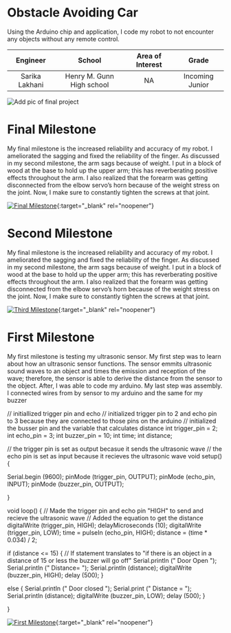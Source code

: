 ﻿# Obstacle Avoiding Car
Using the Arduino chip and application, I code my robot to not encounter any objects without any remote control.

| **Engineer** | **School** | **Area of Interest** | **Grade** |
|:--:|:--:|:--:|:--:|
| Sarika Lakhani | Henry M. Gunn High school | NA | Incoming Junior

![Add pic of final project](https://bluestampengineering.com/wp-content/uploads/2016/05/improve.jpg)
  
# Final Milestone
My final milestone is the increased reliability and accuracy of my robot. I ameliorated the sagging and fixed the reliability of the finger. As discussed in my second milestone, the arm sags because of weight. I put in a block of wood at the base to hold up the upper arm; this has reverberating positive effects throughout the arm. I also realized that the forearm was getting disconnected from the elbow servo’s horn because of the weight stress on the joint. Now, I make sure to constantly tighten the screws at that joint. 

[![Final Milestone](https://res.cloudinary.com/marcomontalbano/image/upload/v1612573869/video_to_markdown/images/youtube--F7M7imOVGug-c05b58ac6eb4c4700831b2b3070cd403.jpg )](https://www.youtube.com/watch?v=F7M7imOVGug&feature=emb_logo "Final Milestone"){:target="_blank" rel="noopener"}

# Second Milestone
My final milestone is the increased reliability and accuracy of my robot. I ameliorated the sagging and fixed the reliability of the finger. As discussed in my second milestone, the arm sags because of weight. I put in a block of wood at the base to hold up the upper arm; this has reverberating positive effects throughout the arm. I also realized that the forearm was getting disconnected from the elbow servo’s horn because of the weight stress on the joint. Now, I make sure to constantly tighten the screws at that joint.

[![Third Milestone](https://res.cloudinary.com/marcomontalbano/image/upload/v1612574014/video_to_markdown/images/youtube--y3VAmNlER5Y-c05b58ac6eb4c4700831b2b3070cd403.jpg)](https://www.youtube.com/watch?v=y3VAmNlER5Y&feature=emb_logo "Second Milestone"){:target="_blank" rel="noopener"}
# First Milestone
My first milestone is testing my ultrasonic sensor. My first step was to learn about how an ultrasonic sensor functions. The sensor emmits ultrasonic sound waves to an object and times the emission and reception of the wave; therefore, the sensor is able to derive the distance from the sensor to the object. After, I was able to code my arduino. My last step was assembly. I connected wires from by sensor to my arduino and the same for my buzzer

 // initiallized trigger pin and echo
 // initialized trigger pin to 2 and echo pin to 3 because they are connected to those pins on the arduino 
 // initialized the busser pin and the variable that calculates distance 
  int trigger_pin = 2;
  int echo_pin = 3;
  int buzzer_pin = 10;
  int time;
  int distance;

 // the trigger pin is set as output becasue it sends the ultrasonic wave
 // the  echo pin is set as input because it recieves the ultrasonic wave
void setup() {
  
  Serial.begin (9600);
  pinMode (trigger_pin, OUTPUT);
  pinMode (echo_pin, INPUT);
  pinMode (buzzer_pin, OUTPUT);

}

void loop() {
  // Made the trigger pin and echo pin "HIGH" to send and recieve the ultrasonic wave
  // Added the equation to get the distance
  digitalWrite (trigger_pin, HIGH);
  delayMicroseconds (10);
  digitalWrite (trigger_pin, LOW);
  time = pulseIn (echo_pin, HIGH);
  distance = (time * 0.034) / 2;

  if (distance <= 15) {
    // If statement translates to "if there is an object in a distance of 15 or less the buzzer will go off" 
    Serial.println (" Door Open ");
    Serial.println (" Distance= ");
    Serial.println (distance);
    digitalWrite (buzzer_pin, HIGH);
    delay (500);
  }

  else {
    Serial.println (" Door closed ");
    Serial.print (" Distance = ");
    Serial.println (distance);
    digitalWrite (buzzer_pin, LOW);
    delay (500);
  }

}



[![First Milestone](https://res.cloudinary.com/marcomontalbano/image/upload/v1612574117/video_to_markdown/images/youtube--CaCazFBhYKs-c05b58ac6eb4c4700831b2b3070cd403.jpg)](https://www.youtube.com/watch?v=CaCazFBhYKs "First Milestone"){:target="_blank" rel="noopener"}
